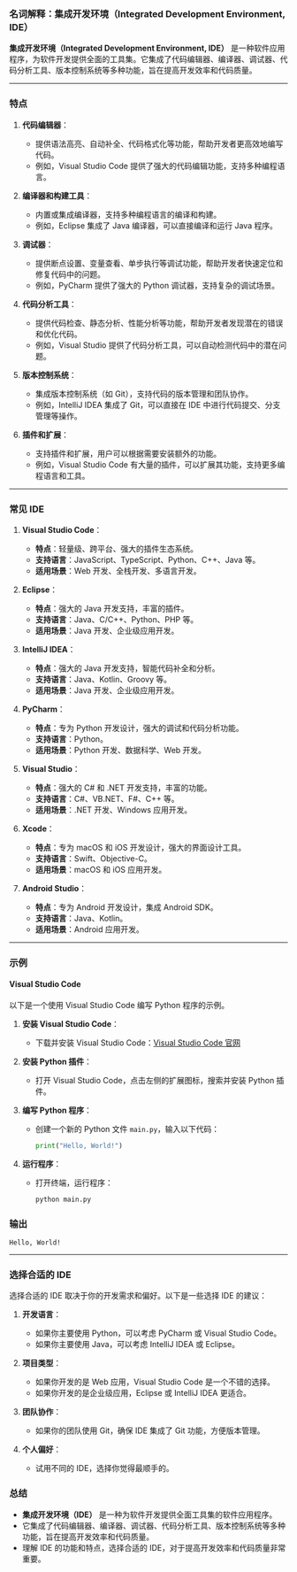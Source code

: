 ### 名词解释：集成开发环境（Integrated Development Environment, IDE）

**集成开发环境（Integrated Development Environment, IDE）** 是一种软件应用程序，为软件开发提供全面的工具集。它集成了代码编辑器、编译器、调试器、代码分析工具、版本控制系统等多种功能，旨在提高开发效率和代码质量。

---

### **特点**

1. **代码编辑器**：
   - 提供语法高亮、自动补全、代码格式化等功能，帮助开发者更高效地编写代码。
   - 例如，Visual Studio Code 提供了强大的代码编辑功能，支持多种编程语言。

2. **编译器和构建工具**：
   - 内置或集成编译器，支持多种编程语言的编译和构建。
   - 例如，Eclipse 集成了 Java 编译器，可以直接编译和运行 Java 程序。

3. **调试器**：
   - 提供断点设置、变量查看、单步执行等调试功能，帮助开发者快速定位和修复代码中的问题。
   - 例如，PyCharm 提供了强大的 Python 调试器，支持复杂的调试场景。

4. **代码分析工具**：
   - 提供代码检查、静态分析、性能分析等功能，帮助开发者发现潜在的错误和优化代码。
   - 例如，Visual Studio 提供了代码分析工具，可以自动检测代码中的潜在问题。

5. **版本控制系统**：
   - 集成版本控制系统（如 Git），支持代码的版本管理和团队协作。
   - 例如，IntelliJ IDEA 集成了 Git，可以直接在 IDE 中进行代码提交、分支管理等操作。

6. **插件和扩展**：
   - 支持插件和扩展，用户可以根据需要安装额外的功能。
   - 例如，Visual Studio Code 有大量的插件，可以扩展其功能，支持更多编程语言和工具。

---

### **常见 IDE**

1. **Visual Studio Code**：
   - **特点**：轻量级、跨平台、强大的插件生态系统。
   - **支持语言**：JavaScript、TypeScript、Python、C++、Java 等。
   - **适用场景**：Web 开发、全栈开发、多语言开发。

2. **Eclipse**：
   - **特点**：强大的 Java 开发支持，丰富的插件。
   - **支持语言**：Java、C/C++、Python、PHP 等。
   - **适用场景**：Java 开发、企业级应用开发。

3. **IntelliJ IDEA**：
   - **特点**：强大的 Java 开发支持，智能代码补全和分析。
   - **支持语言**：Java、Kotlin、Groovy 等。
   - **适用场景**：Java 开发、企业级应用开发。

4. **PyCharm**：
   - **特点**：专为 Python 开发设计，强大的调试和代码分析功能。
   - **支持语言**：Python。
   - **适用场景**：Python 开发、数据科学、Web 开发。

5. **Visual Studio**：
   - **特点**：强大的 C# 和 .NET 开发支持，丰富的功能。
   - **支持语言**：C#、VB.NET、F#、C++ 等。
   - **适用场景**：.NET 开发、Windows 应用开发。

6. **Xcode**：
   - **特点**：专为 macOS 和 iOS 开发设计，强大的界面设计工具。
   - **支持语言**：Swift、Objective-C。
   - **适用场景**：macOS 和 iOS 应用开发。

7. **Android Studio**：
   - **特点**：专为 Android 开发设计，集成 Android SDK。
   - **支持语言**：Java、Kotlin。
   - **适用场景**：Android 应用开发。

---

### **示例**

#### **Visual Studio Code**
以下是一个使用 Visual Studio Code 编写 Python 程序的示例。

1. **安装 Visual Studio Code**：
   - 下载并安装 Visual Studio Code：[Visual Studio Code 官网](https://code.visualstudio.com/)

2. **安装 Python 插件**：
   - 打开 Visual Studio Code，点击左侧的扩展图标，搜索并安装 Python 插件。

3. **编写 Python 程序**：
   - 创建一个新的 Python 文件 `main.py`，输入以下代码：
     ```python
     print("Hello, World!")
     ```

4. **运行程序**：
   - 打开终端，运行程序：
     ```sh
     python main.py
     ```

### **输出**
```
Hello, World!
```

---

### **选择合适的 IDE**

选择合适的 IDE 取决于你的开发需求和偏好。以下是一些选择 IDE 的建议：

1. **开发语言**：
   - 如果你主要使用 Python，可以考虑 PyCharm 或 Visual Studio Code。
   - 如果你主要使用 Java，可以考虑 IntelliJ IDEA 或 Eclipse。

2. **项目类型**：
   - 如果你开发的是 Web 应用，Visual Studio Code 是一个不错的选择。
   - 如果你开发的是企业级应用，Eclipse 或 IntelliJ IDEA 更适合。

3. **团队协作**：
   - 如果你的团队使用 Git，确保 IDE 集成了 Git 功能，方便版本管理。

4. **个人偏好**：
   - 试用不同的 IDE，选择你觉得最顺手的。

### **总结**
- **集成开发环境（IDE）** 是一种为软件开发提供全面工具集的软件应用程序。
- 它集成了代码编辑器、编译器、调试器、代码分析工具、版本控制系统等多种功能，旨在提高开发效率和代码质量。
- 理解 IDE 的功能和特点，选择合适的 IDE，对于提高开发效率和代码质量非常重要。
